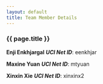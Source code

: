 ```yaml
---
layout: default
title: Team Member Details
---
```


### {{ page.title }} ###


**Enji Enkhjargal**
***UCI Net ID***: eenkhjar

**Maxine Yuan**
***UCI Net ID***: mtyuan

**Xinxin Xie**
***UCI Net ID***: xinxinx2
